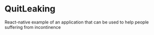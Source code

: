 # QuitLeaking

React-native example of an application that can be used to help people suffering from incontinence
